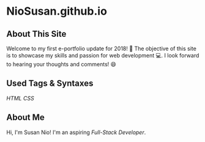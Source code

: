 # NioSusan.github.io
## About This Site
Welcome to my first e-portfolio update for 2018! :raising_hand: The objective of this site is to showcase my skills and passion for web development :computer:. I look forward to hearing your thoughts and comments! :smile:  
## Used Tags & Syntaxes
*HTML*
*CSS* 
## About Me     
Hi, I'm Susan Nio! I'm an aspiring _Full-Stack Developer_.   

